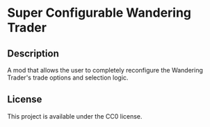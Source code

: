 # Super Configurable Wandering Trader

## Description

A mod that allows the user to completely reconfigure the Wandering Trader's trade options and selection logic.

## License

This project is available under the CC0 license.
